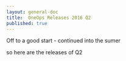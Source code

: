 ```yaml
---
layout: general-doc
title:  OneOps Releases 2016 Q2
published: true
---
```


Off to a good start - continued into the sumer

<!--more-->

so here are the releases of Q2